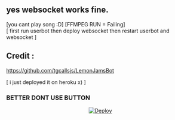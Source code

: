 ## yes websocket works fine.
[you cant play song :D]
[FFMPEG RUN = Failing]
<br>
[ first run userbot then deploy websocket then restart userbot and websocket ]

## Credit :
https://github.com/tgcallsjs/LemonJamsBot

[ i just deployed it on heroku x) ]

### BETTER DONT USE BUTTON 
<p align="center">
   <a href="https://heroku.com/deploy?template=https://github.com/D-cat1/websocketaudio/main">
  <img src="https://www.herokucdn.com/deploy/button.svg" alt="Deploy">
</a>

</p>
